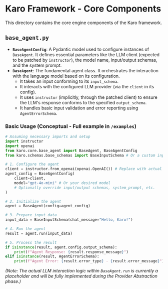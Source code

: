 # Karo Framework - Core Components

This directory contains the core engine components of the Karo framework.

## `base_agent.py`

*   **`BaseAgentConfig`**: A Pydantic model used to configure instances of `BaseAgent`. It defines essential parameters like the LLM client (expected to be patched by `instructor`), the model name, input/output schemas, and the system prompt.
*   **`BaseAgent`**: The fundamental agent class. It orchestrates the interaction with the language model based on its configuration.
    *   It takes an input conforming to its `input_schema`.
    *   It interacts with the configured LLM provider (via the `client` in its config).
    *   It uses `instructor` (implicitly, through the patched client) to ensure the LLM's response conforms to the specified `output_schema`.
    *   It handles basic input validation and error reporting using `AgentErrorSchema`.

### Basic Usage (Conceptual - Full example in `/examples`)

```python
# Assuming necessary imports and setup
import instructor
import openai
from karo.core.base_agent import BaseAgent, BaseAgentConfig
from karo.schemas.base_schemas import BaseInputSchema # Or a custom input schema

# 1. Configure the agent
client = instructor.from_openai(openai.OpenAI()) # Replace with actual setup
agent_config = BaseAgentConfig(
    client=client,
    model="gpt-4o-mini" # Or your desired model
    # Optionally override input/output schemas, system_prompt, etc.
)

# 2. Initialize the agent
agent = BaseAgent(config=agent_config)

# 3. Prepare input data
input_data = BaseInputSchema(chat_message="Hello, Karo!")

# 4. Run the agent
result = agent.run(input_data)

# 5. Process the result
if isinstance(result, agent.config.output_schema):
    print(f"Agent Response: {result.response_message}")
elif isinstance(result, AgentErrorSchema):
    print(f"Agent Error: {result.error_type} - {result.error_message}")

```

*(Note: The actual LLM interaction logic within `BaseAgent.run` is currently a placeholder and will be fully implemented during the Provider Abstraction phase.)*
